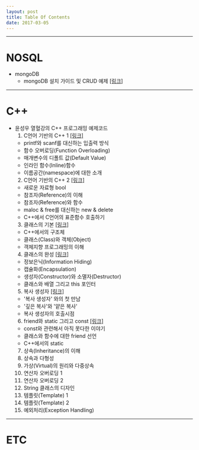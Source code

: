 ```yaml
---
layout: post
title: Table Of Contents
date: 2017-03-05
---
```


   
---
# NOSQL
 * mongoDB
   * mongoDB 설치 가이드 및 CRUD 예제 [[링크]](/2016/11/17/02.post.mongodb/) 

---
# C++ 
 * 윤성우 열혈강의 C++ 프로그래밍 예제코드
     1. C언어 기반의 C++ 1 [[링크]](/2017/03/02/01.cplusplus/) 
     * printf와 scanf를 대신하는 입출력 방식	
     * 함수 오버로딩(Function Overloading)	
     * 매개변수의 디폴트 값(Default Value)	
     * 인라인 함수(Inline)함수	
     * 이름공간(namespace)에 대한 소개	
     2. C언어 기반의 C++ 2 [[링크]](/2017/03/03/01.cplusplus/) 
     * 새로운 자료형 bool	
     * 참조자(Reference)의 이해	
     * 참조자(Reference)와 함수	
     * maloc & free를 대신하는 new & delete	
     * C++에서 C언어의 표준함수 호출하기	
     3.	클래스의 기본 [[링크]](/2017/03/03/02.cplusplus/) 	
     * C++에서의 구조체	
     * 클래스(Class)와 객체(Object)	
     * 객체지향 프로그래밍의 이해	
     4. 클래스의 완성 [[링크]](/2017/03/03/03.cplusplus/) 	
     * 정보은닉(Information Hiding)	
     * 캡슐화(Encapsulation)	
     * 생성자(Constructor)와 소멸자(Destructor)	
     * 클래스와 배열 그리고 this 포인터	
     5. 복사 생성자 [[링크]](/2017/03/04/01.cplusplus/) 	
     * '복사 생성자' 와의 첫 만남
     * '깊은 복사'와 '얕은 복사'
     * 복사 생성자의 호출시점
     6. friend와 static 그리고 const [[링크]](/2017/03/04/02.cplusplus/) 	
	 * const와 관련해서 아직 못다한 이야기
	 * 클래스와 함수에 대한 friend 선언
	 *  C++에서의 static
     7. 상속(Inheritance)의 이해	
     8. 상속과 다형성	
     9. 가상(Virtual)의 원리와 다중상속	
     10. 연산자 오버로딩 1	
     11. 연산자 오버로딩 2	
     12. String 클래스의 디자인	
     13. 템플릿(Template) 1	
     14. 템플릿(Template) 2	
     15. 예외처리(Exception Handling)

---

# ETC

